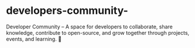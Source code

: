 # developers-community-
Developer Community – A space for developers to collaborate, share knowledge, contribute to open-source, and grow together through projects, events, and learning. 🚀

